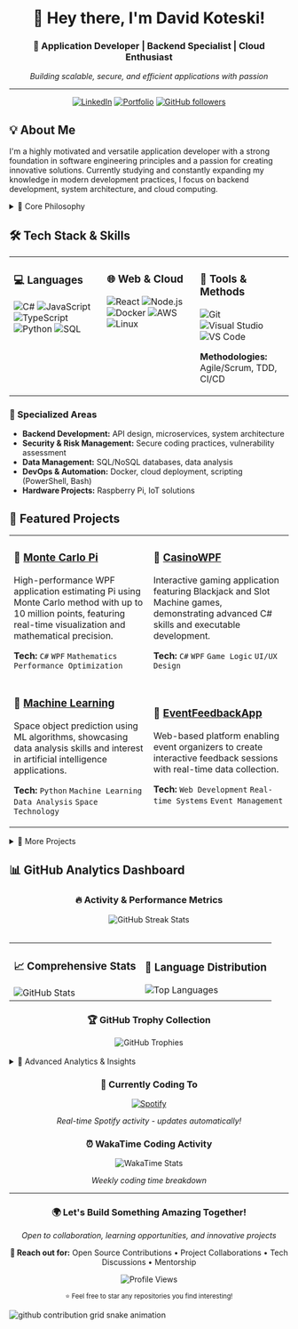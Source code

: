 <div align="center">
  
# 👋 Hey there, I'm David Koteski!

### 🚀 Application Developer | Backend Specialist | Cloud Enthusiast

*Building scalable, secure, and efficient applications with passion*

---

[![LinkedIn](https://img.shields.io/badge/LinkedIn-%230077B5.svg?style=for-the-badge&logo=linkedin&logoColor=white)](https://www.linkedin.com/in/david-koteski-22534128b/)
[![Portfolio](https://img.shields.io/badge/Portfolio-%23000000.svg?style=for-the-badge&logo=firefox&logoColor=white)](https://seakyy.github.io/)
[![GitHub followers](https://img.shields.io/github/followers/seakyy?style=for-the-badge&logo=github)](https://github.com/seakyy)

</div>

## 💡 About Me

I'm a highly motivated and versatile application developer with a strong foundation in software engineering principles and a passion for creating innovative solutions. Currently studying and constantly expanding my knowledge in modern development practices, I focus on backend development, system architecture, and cloud computing.

<details>
<summary>🎯 Core Philosophy</summary>

> **"Always learning, always improving."**
> 
> I believe in continuous growth, embracing new technologies, and building solutions that make a real impact.

</details>

## 🛠️ Tech Stack & Skills

<table>
<tr>
<td valign="top" width="33%">

### 💻 Languages
![C#](https://img.shields.io/badge/C%23-%23239120.svg?style=for-the-badge&logo=c-sharp&logoColor=white)
![JavaScript](https://img.shields.io/badge/JavaScript-%23F7DF1E.svg?style=for-the-badge&logo=javascript&logoColor=black)
![TypeScript](https://img.shields.io/badge/TypeScript-%23007ACC.svg?style=for-the-badge&logo=typescript&logoColor=white)
![Python](https://img.shields.io/badge/Python-3670A0?style=for-the-badge&logo=python&logoColor=ffdd54)
![SQL](https://img.shields.io/badge/SQL-%2300f.svg?style=for-the-badge&logo=mysql&logoColor=white)

</td>
<td valign="top" width="33%">

### 🌐 Web & Cloud
![React](https://img.shields.io/badge/React-%2320232a.svg?style=for-the-badge&logo=react&logoColor=%2361DAFB)
![Node.js](https://img.shields.io/badge/Node.js-6DA55F?style=for-the-badge&logo=node.js&logoColor=white)
![Docker](https://img.shields.io/badge/Docker-%230db7ed.svg?style=for-the-badge&logo=docker&logoColor=white)
![AWS](https://img.shields.io/badge/AWS-%23FF9900.svg?style=for-the-badge&logo=amazon-aws&logoColor=white)
![Linux](https://img.shields.io/badge/Linux-FCC624?style=for-the-badge&logo=linux&logoColor=black)

</td>
<td valign="top" width="33%">

### 🔧 Tools & Methods
![Git](https://img.shields.io/badge/Git-fc6d26?style=for-the-badge&logo=git&logoColor=white)
![Visual Studio](https://img.shields.io/badge/Visual%20Studio-5C2D91.svg?style=for-the-badge&logo=visual-studio&logoColor=white)
![VS Code](https://img.shields.io/badge/VS%20Code-0078d4.svg?style=for-the-badge&logo=visual-studio-code&logoColor=white)

**Methodologies:** Agile/Scrum, TDD, CI/CD

</td>
</tr>
</table>

### 🎯 Specialized Areas
- **Backend Development:** API design, microservices, system architecture
- **Security & Risk Management:** Secure coding practices, vulnerability assessment
- **Data Management:** SQL/NoSQL databases, data analysis
- **DevOps & Automation:** Docker, cloud deployment, scripting (PowerShell, Bash)
- **Hardware Projects:** Raspberry Pi, IoT solutions

## 🌟 Featured Projects

<table>
<tr>
<td width="50%">

### 🎲 [Monte Carlo Pi](https://github.com/seakyy/Monte-Carlo-Pi)
High-performance WPF application estimating Pi using Monte Carlo method with up to 10 million points, featuring real-time visualization and mathematical precision.

**Tech:** `C#` `WPF` `Mathematics` `Performance Optimization`

</td>
<td width="50%">

### 🎰 [CasinoWPF](https://github.com/seakyy/CasinoWPF)
Interactive gaming application featuring Blackjack and Slot Machine games, demonstrating advanced C# skills and executable development.

**Tech:** `C#` `WPF` `Game Logic` `UI/UX Design`

</td>
</tr>
<tr>
<td width="50%">

### 🤖 [Machine Learning](https://github.com/seakyy/Machine-Learning)
Space object prediction using ML algorithms, showcasing data analysis skills and interest in artificial intelligence applications.

**Tech:** `Python` `Machine Learning` `Data Analysis` `Space Technology`

</td>
<td width="50%">

### 📝 [EventFeedbackApp](https://github.com/seakyy/EventFeedbackApp)
Web-based platform enabling event organizers to create interactive feedback sessions with real-time data collection.

**Tech:** `Web Development` `Real-time Systems` `Event Management`

</td>
</tr>
</table>

<details>
<summary>🔗 More Projects</summary>

### 🥧 [Raspberry Pi Projects](https://github.com/seakyy/Raspberry-Pi)
Comprehensive exploration of Raspberry Pi 5 setup, Apache installation, and web hosting, demonstrating Linux administration and hardware integration skills.

</details>

## 📊 GitHub Analytics Dashboard

<div align="center">

### 🔥 Activity & Performance Metrics

<img src="https://github-readme-streak-stats.herokuapp.com?user=seakyy&theme=tokyonight&hide_border=true&border_radius=15&ring=58A6FF&fire=FF6B6B&currStreakLabel=58A6FF" alt="GitHub Streak Stats" />

</div>

<br/>

<table width="100%">
<tr>
<td width="50%">

### 📈 Comprehensive Stats
<img src="https://github-readme-stats.vercel.app/api?username=seakyy&show_icons=true&theme=tokyonight&hide_border=true&border_radius=15&include_all_commits=true&count_private=true&custom_title=seakyy's%20GitHub%20Analytics" alt="GitHub Stats" />

</td>
<td width="50%">

### 🎯 Language Distribution
<img src="https://github-readme-stats.vercel.app/api/top-langs/?username=seakyy&layout=donut&theme=tokyonight&hide_border=true&border_radius=15&custom_title=Tech%20Stack%20Distribution" alt="Top Languages" />

</td>
</tr>
</table>

<div align="center">

### 🏆 GitHub Trophy Collection
<img src="https://github-profile-trophy.vercel.app/?username=seakyy&theme=tokyonight&no-frame=true&row=1&column=7&margin-w=10&margin-h=10" alt="GitHub Trophies" />

</div>

<br/>

<details>
<summary>🌟 Advanced Analytics & Insights</summary>

<div align="center">

### 📊 Detailed Activity Graph
<img src="https://github-readme-activity-graph.vercel.app/graph?username=seakyy&theme=tokyo-night&hide_border=true&radius=15" alt="Activity Graph" />

<br/><br/>

### ⚡ Coding Metrics
<img src="https://github-profile-summary-cards.vercel.app/api/cards/profile-details?username=seakyy&theme=tokyonight" alt="Profile Summary" />

<br/>

<table>
<tr>
<td width="50%">
<img src="https://github-profile-summary-cards.vercel.app/api/cards/repos-per-language?username=seakyy&theme=tokyonight" alt="Repos per Language" />
</td>
<td width="50%">
<img src="https://github-profile-summary-cards.vercel.app/api/cards/most-commit-language?username=seakyy&theme=tokyonight" alt="Most Commit Language" />
</td>
</tr>
</table>

### 🎨 3D Contribution Graph
<img src="https://github.com/seakyy/seakyy/blob/output/github-contribution-grid-snake-dark.svg" alt="Snake Animation" />

</div>

</details>

<div align="center">

### 🎵 Currently Coding To
[![Spotify](https://novatorem-seakyy.vercel.app/api/spotify)](https://open.spotify.com/user/u3eix1kvsbz7w7jxtl624hr49)

*Real-time Spotify activity - updates automatically!*

</div>

<div align="center">

### ⏰ WakaTime Coding Activity
<img src="https://github-readme-stats.vercel.app/api/wakatime?username=seakyy&theme=tokyonight&hide_border=true&border_radius=15&layout=compact" alt="WakaTime Stats" />

*Weekly coding time breakdown*

</div>

---

<div align="center">

### 🌍 Let's Build Something Amazing Together!

*Open to collaboration, learning opportunities, and innovative projects*

**📧 Reach out for:** Open Source Contributions • Project Collaborations • Tech Discussions • Mentorship

<!-- Visitor Counter -->
<img src="https://komarev.com/ghpvc/?username=seakyy&style=for-the-badge&color=58A6FF&label=Profile+Views" alt="Profile Views" />

<sub>⭐ Feel free to star any repositories you find interesting!</sub>

</div>

<!-- Snake Animation Generator -->
<picture>
  <source media="(prefers-color-scheme: dark)" srcset="https://raw.githubusercontent.com/seakyy/seakyy/output/github-contribution-grid-snake-dark.svg">
  <source media="(prefers-color-scheme: light)" srcset="https://raw.githubusercontent.com/seakyy/seakyy/output/github-contribution-grid-snake.svg">
  <img alt="github contribution grid snake animation" src="https://raw.githubusercontent.com/seakyy/seakyy/output/github-contribution-grid-snake.svg">
</picture>
